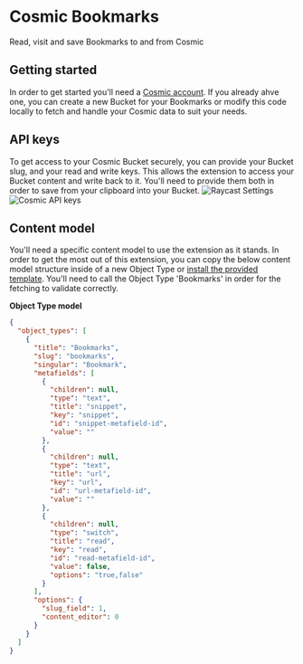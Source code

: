# Cosmic Bookmarks

Read, visit and save Bookmarks to and from Cosmic

## Getting started

In order to get started you'll need a [Cosmic account](https://app.cosmicjs.com/signup). If you already ahve one, you can create a new Bucket for your Bookmarks or modify this code locally to fetch and handle your Cosmic data to suit your needs.

## API keys

To get access to your Cosmic Bucket securely, you can provide your Bucket slug, and your read and write keys. This allows the extension to access your Bucket content and write back to it. You'll need to provide them both in order to save from your clipboard into your Bucket.
![Raycast Settings](https://imgix.cosmicjs.com/296f1ba0-1a74-11ee-a3b3-4b236860edf1-Screenshot---Raycast-----001346.png.jpg)
![Cosmic API keys](https://imgix.cosmicjs.com/7bbb6030-1a74-11ee-a3b3-4b236860edf1-2d3071a0-effc-11ed-985a-3383d9405b5e-api-keys.png.jpg)

## Content model

You'll need a specific content model to use the extension as it stands. In order to get the most out of this extension, you can copy the below content model structure inside of a new Object Type or [install the provided template](https://www.cosmicjs.com/marketplace/templates/raycast-bookmarks). You'll need to call the Object Type 'Bookmarks' in order for the fetching to validate correctly.

**Object Type model**

```json
{
  "object_types": [
    {
      "title": "Bookmarks",
      "slug": "bookmarks",
      "singular": "Bookmark",
      "metafields": [
        {
          "children": null,
          "type": "text",
          "title": "snippet",
          "key": "snippet",
          "id": "snippet-metafield-id",
          "value": ""
        },
        {
          "children": null,
          "type": "text",
          "title": "url",
          "key": "url",
          "id": "url-metafield-id",
          "value": ""
        },
        {
          "children": null,
          "type": "switch",
          "title": "read",
          "key": "read",
          "id": "read-metafield-id",
          "value": false,
          "options": "true,false"
        }
      ],
      "options": {
        "slug_field": 1,
        "content_editor": 0
      }
    }
  ]
}
```
